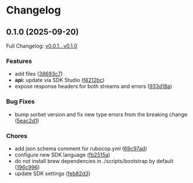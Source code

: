 # Changelog

## 0.1.0 (2025-09-20)

Full Changelog: [v0.0.1...v0.1.0](https://github.com/ScrapeGraphAI/scrapegraphai-ruby/compare/v0.0.1...v0.1.0)

### Features

* add files ([38693c7](https://github.com/ScrapeGraphAI/scrapegraphai-ruby/commit/38693c7bfbbb685cb67bd5608077160cfec2449b))
* **api:** update via SDK Studio ([f4212bc](https://github.com/ScrapeGraphAI/scrapegraphai-ruby/commit/f4212bc58fa4fc50bcb4e82c309ebe66856403bf))
* expose response headers for both streams and errors ([933d18a](https://github.com/ScrapeGraphAI/scrapegraphai-ruby/commit/933d18a743ff2fd147d52e515af8be5ef0ed1027))


### Bug Fixes

* bump sorbet version and fix new type errors from the breaking change ([5eac2d1](https://github.com/ScrapeGraphAI/scrapegraphai-ruby/commit/5eac2d183e1e82671df34e23af49d79794937575))


### Chores

* add json schema comment for rubocop.yml ([69c97ad](https://github.com/ScrapeGraphAI/scrapegraphai-ruby/commit/69c97add2b0d8b3719eb93ee1efd2941bb2a3013))
* configure new SDK language ([fb2515a](https://github.com/ScrapeGraphAI/scrapegraphai-ruby/commit/fb2515a6c3f6b1a96c9660246a9fac6ff8887826))
* do not install brew dependencies in ./scripts/bootstrap by default ([196c996](https://github.com/ScrapeGraphAI/scrapegraphai-ruby/commit/196c996000e45d9c3f3fbc8358b6df66ad8c8fce))
* update SDK settings ([feb82d3](https://github.com/ScrapeGraphAI/scrapegraphai-ruby/commit/feb82d35c7ad0a00c2425c19bf642c25572607e2))
